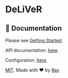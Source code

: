 # DeLiVeR

## 📖 Documentation

Please see [Getting Started](./docs/getting-started.md).

API documentation: [here](./docs/api.md).

Configuration: [here](./docs/config.md).

[MIT](./LICENSE). Made with ❤️ by [Ray](https://github.com/so1ve)
